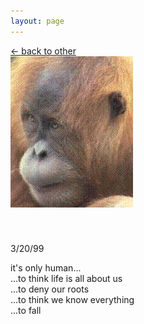 ```yaml
---
layout: page
---
```

<script>document.title="𝗯𝘂𝗹𝗹𝘁𝗼𝘄𝗻.𝟮𝟬𝟮𝟮 | only human"</script>

<div class="goback">
<a href="/other/">&larr; back to other</a>
</div>
<div id="human-container">
	<div id="human">
			<img class="floater" src="/core/032099.gif" alt="">
			<p style="margin-top:54px;">3/20/99
			</p>
			<p>
				it's only human...<br>
				...to think life is all about us<br>
				...to deny our roots<br>
				...to think we know everything<br>
				...to fall<br>
			</p>
	</div>
</div>



